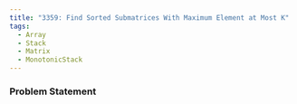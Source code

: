```yaml
---
title: "3359: Find Sorted Submatrices With Maximum Element at Most K"
tags:
  - Array
  - Stack
  - Matrix
  - MonotonicStack
---
```

### Problem Statement

